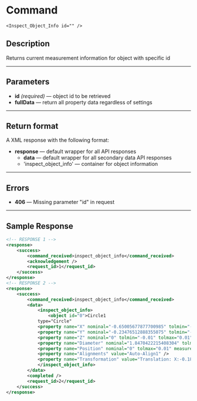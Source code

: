 # Command

    <Inspect_Object_Info id="" />

## Description

Returns current measurement information for object with specific id

***

## Parameters
- **id** _(required)_ — object id to be retrieved
- **fullData** — return all property data regardless of settings

***

## Return format
A XML response with the following format:

- **response** — default wrapper for all API responses
    - **data** — default wrapper for all secondary data API responses
    - 'inspect_object_info' — container for object information
	
***

## Errors
- **406** — Missing parameter "id" in request
 
***

## Sample Response
```xml
<!-- RESPONSE 1 -->
<response>
    <success>
        <command_received>inspect_object_info</command_received>
        <acknowledgement />
        <request_id>1</request_id>
    </success>
</response>
<!-- RESPONSE 2 -->
<response>
    <success>
        <command_received>inspect_object_info</command_received>
        <data>
            <inspect_object_info>
                <object id="0">Circle1 
			type="Circle"
			<property name="X" nominal="-0.65005677877700985" tolmin="-0.01" tolmax="0.01" measured="-0.65005677877700985" deviation="0" />
			<property name="Y" nominal="-0.23476512888355075" tolmin="-0.01" tolmax="0.01" measured="-0.23476512888355075" deviation="0" />
			<property name="Z" nominal="0" tolmin="-0.01" tolmax="0.01" measured="0" deviation="0" />
			<property name="Diameter" nominal="1.8470422215408304" tolmin="-0.01" tolmax="0.01" measured="1.8470422215408304" deviation="0" />
			<property name="Position" nominal="0" tolmax="0.01" measured="0" deviation="0" />
			<property name="Alignments" value="Auto-Align1" />
			<property name="Transformation" value="Translation: X:-0.1818 Y:0.0039 Z:0.0150 / Rotation: A:0.0000 B:-0.0000 C:0.8451" /></object>
            </inspect_object_info>
        </data>
        <completed />
        <request_id>2</request_id>
    </success>
</response>
```
